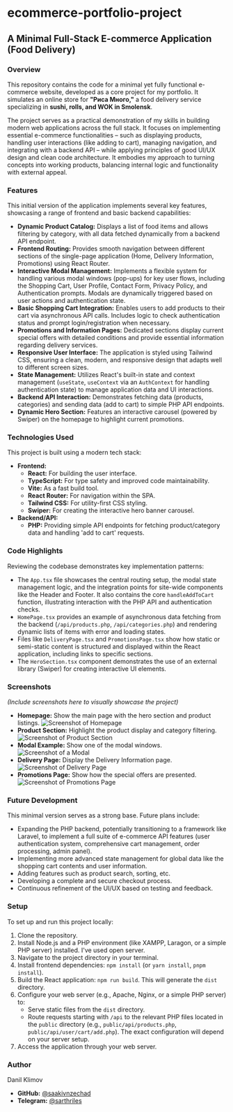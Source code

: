 # ecommerce-portfolio-project

## A Minimal Full-Stack E-commerce Application (Food Delivery)

### Overview

This repository contains the code for a minimal yet fully functional e-commerce website, developed as a core project for my portfolio. It simulates an online store for **"Риса Много,"** a food delivery service specializing in **sushi, rolls, and WOK in Smolensk**.

The project serves as a practical demonstration of my skills in building modern web applications across the full stack. It focuses on implementing essential e-commerce functionalities – such as displaying products, handling user interactions (like adding to cart), managing navigation, and integrating with a backend API – while applying principles of good UI/UX design and clean code architecture. It embodies my approach to turning concepts into working products, balancing internal logic and functionality with external appeal.

### Features

This initial version of the application implements several key features, showcasing a range of frontend and basic backend capabilities:

* **Dynamic Product Catalog:** Displays a list of food items and allows filtering by category, with all data fetched dynamically from a backend API endpoint.
* **Frontend Routing:** Provides smooth navigation between different sections of the single-page application (Home, Delivery Information, Promotions) using React Router.
* **Interactive Modal Management:** Implements a flexible system for handling various modal windows (pop-ups) for key user flows, including the Shopping Cart, User Profile, Contact Form, Privacy Policy, and Authentication prompts. Modals are dynamically triggered based on user actions and authentication state.
* **Basic Shopping Cart Integration:** Enables users to add products to their cart via asynchronous API calls. Includes logic to check authentication status and prompt login/registration when necessary.
* **Promotions and Information Pages:** Dedicated sections display current special offers with detailed conditions and provide essential information regarding delivery services.
* **Responsive User Interface:** The application is styled using Tailwind CSS, ensuring a clean, modern, and responsive design that adapts well to different screen sizes.
* **State Management:** Utilizes React's built-in state and context management (`useState`, `useContext` via an `AuthContext` for handling authentication state) to manage application data and UI interactions.
* **Backend API Interaction:** Demonstrates fetching data (products, categories) and sending data (add to cart) to simple PHP API endpoints.
* **Dynamic Hero Section:** Features an interactive carousel (powered by Swiper) on the homepage to highlight current promotions.

### Technologies Used

This project is built using a modern tech stack:

* **Frontend:**
    * **React:** For building the user interface.
    * **TypeScript:** For type safety and improved code maintainability.
    * **Vite:** As a fast build tool.
    * **React Router:** For navigation within the SPA.
    * **Tailwind CSS:** For utility-first CSS styling.
    * **Swiper:** For creating the interactive hero banner carousel.
* **Backend/API:**
    * **PHP:** Providing simple API endpoints for fetching product/category data and handling 'add to cart' requests.

### Code Highlights

Reviewing the codebase demonstrates key implementation patterns:

* The `App.tsx` file showcases the central routing setup, the modal state management logic, and the integration points for site-wide components like the Header and Footer. It also contains the core `handleAddToCart` function, illustrating interaction with the PHP API and authentication checks.
* `HomePage.tsx` provides an example of asynchronous data fetching from the backend (`/api/products.php`, `/api/categories.php`) and rendering dynamic lists of items with error and loading states.
* Files like `DeliveryPage.tsx` and `PromotionsPage.tsx` show how static or semi-static content is structured and displayed within the React application, including links to specific sections.
* The `HeroSection.tsx` component demonstrates the use of an external library (Swiper) for creating interactive UI elements.

### Screenshots

*(Include screenshots here to visually showcase the project)*

* **Homepage:** Show the main page with the hero section and product listings.
    ![Screenshot of Homepage](img/homepage.png)
* **Product Section:** Highlight the product display and category filtering.
    ![Screenshot of Product Section](img/product_section.png)
* **Modal Example:** Show one of the modal windows.
    ![Screenshot of a Modal](img/modal_example.png)
* **Delivery Page:** Display the Delivery Information page.
    ![Screenshot of Delivery Page](img/delivery_page.png)
* **Promotions Page:** Show how the special offers are presented.
    ![Screenshot of Promotions Page](img/promotions_page.png)

### Future Development

This minimal version serves as a strong base. Future plans include:

* Expanding the PHP backend, potentially transitioning to a framework like Laravel, to implement a full suite of e-commerce API features (user authentication system, comprehensive cart management, order processing, admin panel).
* Implementing more advanced state management for global data like the shopping cart contents and user information.
* Adding features such as product search, sorting, etc.
* Developing a complete and secure checkout process.
* Continuous refinement of the UI/UX based on testing and feedback.

### Setup

To set up and run this project locally:

1.  Clone the repository.
2.  Install Node.js and a PHP environment (like XAMPP, Laragon, or a simple PHP server) installed. I've used open server.
3.  Navigate to the project directory in your terminal.
4.  Install frontend dependencies: `npm install` (or `yarn install`, `pnpm install`).
5.  Build the React application: `npm run build`. This will generate the `dist` directory.
6.  Configure your web server (e.g., Apache, Nginx, or a simple PHP server) to:
    * Serve static files from the `dist` directory.
    * Route requests starting with `/api` to the relevant PHP files located in the `public` directory (e.g., `public/api/products.php`, `public/api/user/cart/add.php`). The exact configuration will depend on your server setup.
7.  Access the application through your web server.

### Author

Danil Klimov
* **GitHub:** [@saakivnzechad](https://github.com/saakivnzechad)
* **Telegram:** [@sarthriles](https://t.me/sarthriles)
